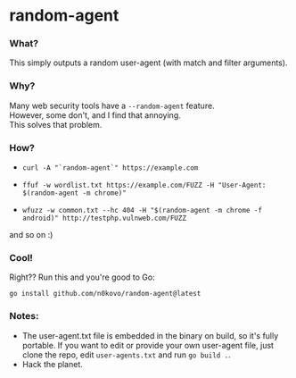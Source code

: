 # random-agent

### What?
 This simply outputs a random user-agent (with match and filter arguments).

### Why?
 Many web security tools have a `--random-agent` feature.<br>
 However, some don't, and I find that annoying.<br>
 This solves that problem.

### How?
- ```shell
  curl -A "`random-agent`" https://example.com
  ```

- ```shell
  ffuf -w wordlist.txt https://example.com/FUZZ -H "User-Agent: $(random-agent -m chrome)"
  ```

- ```shell
  wfuzz -w common.txt --hc 404 -H "$(random-agent -m chrome -f android)" http://testphp.vulnweb.com/FUZZ
  ```
and so on :)

### Cool!
Right?? Run this and you're good to Go:
```shell
go install github.com/n0kovo/random-agent@latest
```

### Notes:
- The user-agent.txt file is embedded in the binary on build, so it's fully portable. If you want to edit or provide your own user-agent file, just clone the repo, edit `user-agents.txt` and run `go build .`.
- Hack the planet.

